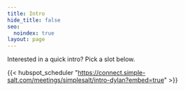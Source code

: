 ```yaml
---
title: Intro
hide_title: false
seo:
  noindex: true
layout: page
---
```

Interested in a quick intro? Pick a slot below.

{{< hubspot_scheduler "https://connect.simple-salt.com/meetings/simplesalt/intro-dylan?embed=true" >}}
